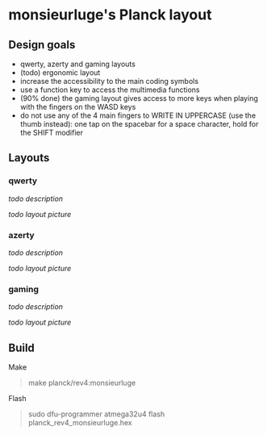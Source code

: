 # monsieurluge's Planck layout

## Design goals

- qwerty, azerty and gaming layouts
- (todo) ergonomic layout
- increase the accessibility to the main coding symbols
- use a function key to access the multimedia functions
- (90% done) the gaming layout gives access to more keys when playing with the fingers on the WASD keys
- do not use any of the 4 main fingers to WRITE IN UPPERCASE (use the thumb instead): one tap on the spacebar for a space character, hold for the SHIFT modifier

## Layouts

### qwerty

_todo description_

_todo layout picture_

### azerty

_todo description_

_todo layout picture_

### gaming

_todo description_

_todo layout picture_

## Build

Make

> make planck/rev4:monsieurluge

Flash

> sudo dfu-programmer atmega32u4 flash planck_rev4_monsieurluge.hex
